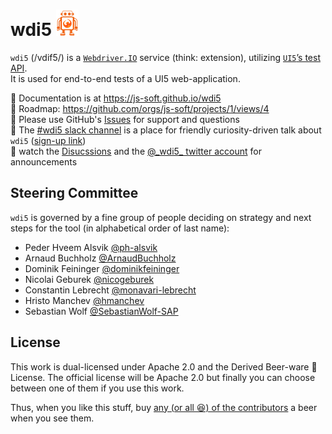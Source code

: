 # wdi5 ![wdi5 Logo](./docs/img/wdi5-logo-small.png)

`wdi5` (/vdif5/) is a [`Webdriver.IO`](https://webdriver.io) service (think: extension), utilizing [`UI5`’s test API](https://ui5.sap.com/#/api/sap.ui.test).  
It is used for end-to-end tests of a UI5 web-application.

:notebook: Documentation is at <https://js-soft.github.io/wdi5>  
:bicyclist: Roadmap: <https://github.com/orgs/js-soft/projects/1/views/4>  
:raising_hand: Please use GitHub's [Issues](https://github.com/js-soft/wdi5/issues) for support and questions  
:speech_balloon: The [#wdi5 slack channel](https://openui5.slack.com/) is a place for friendly curiosity-driven talk about `wdi5` ([sign-up link](https://ui5-slack-invite.cfapps.eu10.hana.ondemand.com/))  
:mega: watch the [Disucssions](https://github.com/js-soft/wdi5/discussions) and the [@\_wdi5\_ twitter account](https://twitter.com/_wdi5*) for announcements

## Steering Committee

`wdi5` is governed by a fine group of people deciding on strategy and next steps for the tool (in alphabetical order of last name):

- Peder Hveem Alsvik [@ph-alsvik](https://github.com/ph-alsvik)
- Arnaud Buchholz [@ArnaudBuchholz](https://github.com/ArnaudBuchholz)
- Dominik Feininger [@dominikfeininger](https://github.com/dominikfeininger)
- Nicolai Geburek [@nicogeburek](https://github.com/nicogeburek)
- Constantin Lebrecht [@monavari-lebrecht](https://github.com/monavari-lebrecht)
- Hristo Manchev [@hmanchev](https://github.com/hmanchev)
- Sebastian Wolf [@SebastianWolf-SAP](https://github.com/SebastianWolf-SAP)

## License

This work is dual-licensed under Apache 2.0 and the Derived Beer-ware 🍺 License. The official license will be Apache 2.0 but finally you can choose between one of them if you use this work.

Thus, when you like this stuff, buy [any (or all 😆) of the contributors](https://github.com/js-soft/wdi5/graphs/contributors) a beer when you see them.
